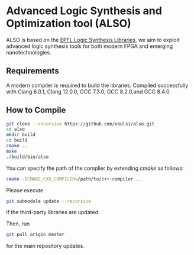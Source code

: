# Advanced Logic Synthesis and  Optimization tool (ALSO)

ALSO is based on the [EPFL Logic Synthesis Libraries](https://github.com/lsils/lstools-showcase), we aim to exploit advanced logic synthesis tools for both modern FPGA and emerging nanotechnologies.

## Requirements
A modern compiler is required to build the libraries. Compiled successfully with Clang 6.0.1, Clang 12.0.0, GCC 7.3.0, GCC 8.2.0,and GCC 8.4.0. 

## How to Compile
```bash
git clone --recursive https://github.com/nbulsi/also.git
cd also
mkdir build
cd build
cmake ..
make
./build/bin/also
```

You can specify the path of the complier by extending *cmake* as follows:
```bash
cmake -DCMAKE_CXX_COMPILER=/path/to/c++-compiler ..
```

Please execute 
```bash
git submodule update --recursive
```
if the third-party libraries are updated.

Then, run
```bash
git pull origin master
```
for the main repository updates.
